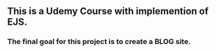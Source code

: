 ## This is a Udemy Course with implemention of EJS.
### The final goal for this project is to create a BLOG site.
